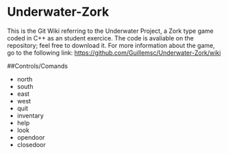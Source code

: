 # Underwater-Zork
This is the Git Wiki referring to the Underwater Project, a Zork type game coded in C++ as an student exercice. The code is avaliable on the repository; feel free to download it. For more information about the game, go to the following link: https://github.com/Guillemsc/Underwater-Zork/wiki

##Controls/Comands
- north
- south
- east
- west
- quit
- inventary
- help
- look
- opendoor
- closedoor


